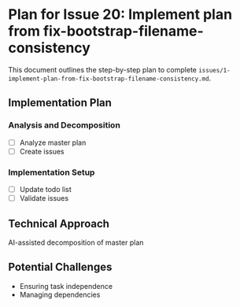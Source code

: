 # Plan for Issue 20: Implement plan from fix-bootstrap-filename-consistency

This document outlines the step-by-step plan to complete `issues/1-implement-plan-from-fix-bootstrap-filename-consistency.md`.

## Implementation Plan

### Analysis and Decomposition
- [ ] Analyze master plan
- [ ] Create issues

### Implementation Setup
- [ ] Update todo list
- [ ] Validate issues

## Technical Approach
AI-assisted decomposition of master plan

## Potential Challenges
- Ensuring task independence
- Managing dependencies